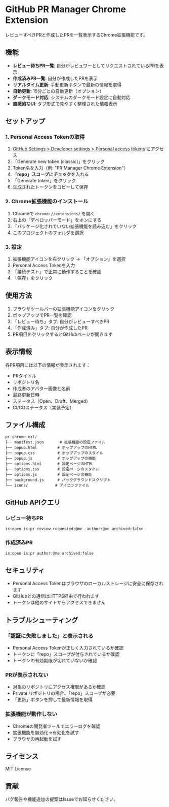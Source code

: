 # GitHub PR Manager Chrome Extension

レビューすべきPRと作成したPRを一覧表示するChrome拡張機能です。

## 機能

- **レビュー待ちPR一覧**: 自分がレビュワーとしてリクエストされているPRを表示
- **作成済みPR一覧**: 自分が作成したPRを表示
- **リアルタイム更新**: 手動更新ボタンで最新の情報を取得
- **自動更新**: 15分ごとの自動更新（オプション）
- **ダークモード対応**: システムのダークモード設定に自動対応
- **直感的なUI**: タブ形式で見やすく整理された情報表示

## セットアップ

### 1. Personal Access Tokenの取得

1. [GitHub Settings > Developer settings > Personal access tokens](https://github.com/settings/tokens) にアクセス
2. 「Generate new token (classic)」をクリック
3. Token名を入力（例: "PR Manager Chrome Extension"）
4. **「repo」スコープにチェック**を入れる
5. 「Generate token」をクリック
6. 生成されたトークンをコピーして保存

### 2. Chrome拡張機能のインストール

1. Chromeで `chrome://extensions/` を開く
2. 右上の「デベロッパーモード」をオンにする
3. 「パッケージ化されていない拡張機能を読み込む」をクリック
4. このプロジェクトのフォルダを選択

### 3. 設定

1. 拡張機能アイコンを右クリック → 「オプション」を選択
2. Personal Access Tokenを入力
3. 「接続テスト」で正常に動作することを確認
4. 「保存」をクリック

## 使用方法

1. ブラウザツールバーの拡張機能アイコンをクリック
2. ポップアップでPR一覧を確認
3. 「レビュー待ち」タブ: 自分がレビューすべきPR
4. 「作成済み」タブ: 自分が作成したPR
5. PR項目をクリックするとGitHubページが開きます

## 表示情報

各PR項目には以下の情報が表示されます：

- PRタイトル
- リポジトリ名
- 作成者のアバター画像と名前
- 最終更新日時
- ステータス（Open、Draft、Merged）
- CI/CDステータス（実装予定）

## ファイル構成

```
pr-chrome-ext/
├── manifest.json       # 拡張機能の設定ファイル
├── popup.html         # ポップアップのHTML
├── popup.css          # ポップアップのスタイル
├── popup.js           # ポップアップの機能
├── options.html       # 設定ページのHTML
├── options.css        # 設定ページのスタイル
├── options.js         # 設定ページの機能
├── background.js      # バックグラウンドスクリプト
└── icons/            # アイコンファイル
```

## GitHub APIクエリ

### レビュー待ちPR
```
is:open is:pr review-requested:@me -author:@me archived:false
```

### 作成済みPR
```
is:open is:pr author:@me archived:false
```

## セキュリティ

- Personal Access Tokenはブラウザのローカルストレージに安全に保存されます
- GitHubとの通信はHTTPS経由で行われます
- トークンは他のサイトからアクセスできません

## トラブルシューティング

### 「認証に失敗しました」と表示される
- Personal Access Tokenが正しく入力されているか確認
- トークンに「repo」スコープが付与されているか確認
- トークンの有効期限が切れていないか確認

### PRが表示されない
- 対象のリポジトリにアクセス権限があるか確認
- Private リポジトリの場合、「repo」スコープが必要
- 「更新」ボタンを押して最新情報を取得

### 拡張機能が動作しない
- Chromeの開発者ツールでエラーログを確認
- 拡張機能を無効化→有効化を試す
- ブラウザの再起動を試す

## ライセンス

MIT License

## 貢献

バグ報告や機能追加の提案はIssueでお知らせください。
